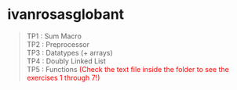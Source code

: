 # ivanrosasglobant

>TP1 : Sum Macro <br />
>TP2 : Preprocessor <br />
>TP3 : Datatypes (+ arrays) <br />
>TP4 : Doubly Linked List <br />
>TP5 : Functions <font color="red">(Check the text file inside the folder to see the exercises 1 through 7!)</font>
	
